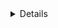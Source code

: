   <details>
<summary>Details</summary>
Content

```
Some code
```
<details>
<summary>Nested Details</summary>
Nested text
</details>
</details>
